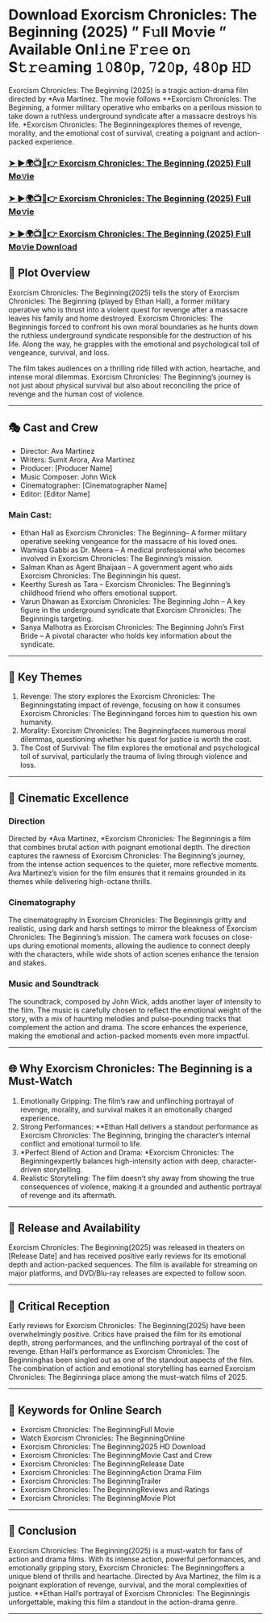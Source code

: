 # Download Exorcism Chronicles: The Beginning (2025) ” F𝚞ll Mo𝚟ie ” Available Onl𝚒ne 𝙵𝚛𝚎𝚎 o𝚗 S𝚝𝚛𝚎𝚊ming 𝟷𝟶8𝟶p, 𝟽2𝟶p, 𝟺8𝟶p 𝙷𝙳

Exorcism Chronicles: The Beginning (2025) is a tragic action-drama film directed by *Ava Martinez. The movie follows **Exorcism Chronicles: The Beginning, a former military operative who embarks on a perilous mission to take down a ruthless underground syndicate after a massacre destroys his life. *Exorcism Chronicles: The Beginningexplores themes of revenge, morality, and the emotional cost of survival, creating a poignant and action-packed experience.

### [➤ ►🌍📺📱👉   Exorcism Chronicles: The Beginning (2025) F𝚞ll Mo𝚟ie](https://rb.gy/7gkbte)

### [➤ ►🌍📺📱👉   Exorcism Chronicles: The Beginning (2025) F𝚞ll Mo𝚟ie](https://rb.gy/7gkbte)

### [➤ ►🌍📺📱👉   Exorcism Chronicles: The Beginning (2025) F𝚞ll Mo𝚟ie Downl𝚘ad](https://rb.gy/7gkbte)

## 📖 Plot Overview

Exorcism Chronicles: The Beginning(2025) tells the story of Exorcism Chronicles: The Beginning (played by Ethan Hall), a former military operative who is thrust into a violent quest for revenge after a massacre leaves his family and home destroyed. Exorcism Chronicles: The Beginningis forced to confront his own moral boundaries as he hunts down the ruthless underground syndicate responsible for the destruction of his life. Along the way, he grapples with the emotional and psychological toll of vengeance, survival, and loss.

The film takes audiences on a thrilling ride filled with action, heartache, and intense moral dilemmas. Exorcism Chronicles: The Beginning’s journey is not just about physical survival but also about reconciling the price of revenge and the human cost of violence.

---

## 🎭 Cast and Crew

- Director: Ava Martinez  
- Writers: Sumit Arora, Ava Martinez  
- Producer: [Producer Name]  
- Music Composer: John Wick  
- Cinematographer: [Cinematographer Name]  
- Editor: [Editor Name]  

### Main Cast:

- Ethan Hall as Exorcism Chronicles: The Beginning– A former military operative seeking vengeance for the massacre of his loved ones.  
- Wamiqa Gabbi as Dr. Meera – A medical professional who becomes involved in Exorcism Chronicles: The Beginning’s mission.  
- Salman Khan as Agent Bhaijaan – A government agent who aids Exorcism Chronicles: The Beginningin his quest.  
- Keerthy Suresh as Tara – Exorcism Chronicles: The Beginning’s childhood friend who offers emotional support.  
- Varun Dhawan as Exorcism Chronicles: The Beginning John – A key figure in the underground syndicate that Exorcism Chronicles: The Beginningis targeting.  
- Sanya Malhotra as Exorcism Chronicles: The Beginning John’s First Bride – A pivotal character who holds key information about the syndicate.

---

## 🌟 Key Themes

1. Revenge: The story explores the Exorcism Chronicles: The Beginningstating impact of revenge, focusing on how it consumes Exorcism Chronicles: The Beginningand forces him to question his own humanity.  
2. Morality: Exorcism Chronicles: The Beginningfaces numerous moral dilemmas, questioning whether his quest for justice is worth the cost.  
3. The Cost of Survival: The film explores the emotional and psychological toll of survival, particularly the trauma of living through violence and loss.

---

## 🎥 Cinematic Excellence

### Direction  
Directed by *Ava Martinez, *Exorcism Chronicles: The Beginningis a film that combines brutal action with poignant emotional depth. The direction captures the rawness of Exorcism Chronicles: The Beginning’s journey, from the intense action sequences to the quieter, more reflective moments. Ava Martinez’s vision for the film ensures that it remains grounded in its themes while delivering high-octane thrills.

### Cinematography  
The cinematography in Exorcism Chronicles: The Beginningis gritty and realistic, using dark and harsh settings to mirror the bleakness of Exorcism Chronicles: The Beginning’s mission. The camera work focuses on close-ups during emotional moments, allowing the audience to connect deeply with the characters, while wide shots of action scenes enhance the tension and stakes.

### Music and Soundtrack  
The soundtrack, composed by John Wick, adds another layer of intensity to the film. The music is carefully chosen to reflect the emotional weight of the story, with a mix of haunting melodies and pulse-pounding tracks that complement the action and drama. The score enhances the experience, making the emotional and action-packed moments even more impactful.

---

## 🌐 Why Exorcism Chronicles: The Beginning is a Must-Watch

1. Emotionally Gripping: The film’s raw and unflinching portrayal of revenge, morality, and survival makes it an emotionally charged experience.  
2. Strong Performances: **Ethan Hall delivers a standout performance as Exorcism Chronicles: The Beginning, bringing the character’s internal conflict and emotional turmoil to life.  
3. *Perfect Blend of Action and Drama: *Exorcism Chronicles: The Beginningexpertly balances high-intensity action with deep, character-driven storytelling.  
4. Realistic Storytelling: The film doesn’t shy away from showing the true consequences of violence, making it a grounded and authentic portrayal of revenge and its aftermath.

---

## 📅 Release and Availability

Exorcism Chronicles: The Beginning(2025) was released in theaters on [Release Date] and has received positive early reviews for its emotional depth and action-packed sequences. The film is available for streaming on major platforms, and DVD/Blu-ray releases are expected to follow soon.

---

## 📝 Critical Reception

Early reviews for Exorcism Chronicles: The Beginning(2025) have been overwhelmingly positive. Critics have praised the film for its emotional depth, strong performances, and the unflinching portrayal of the cost of revenge. Ethan Hall’s performance as Exorcism Chronicles: The Beginninghas been singled out as one of the standout aspects of the film. The combination of action and emotional storytelling has earned Exorcism Chronicles: The Beginninga place among the must-watch films of 2025.

---

## 🔑 Keywords for Online Search

- Exorcism Chronicles: The BeginningFull Movie  
- Watch Exorcism Chronicles: The BeginningOnline  
- Exorcism Chronicles: The Beginning2025 HD Download  
- Exorcism Chronicles: The BeginningMovie Cast and Crew  
- Exorcism Chronicles: The BeginningRelease Date  
- Exorcism Chronicles: The BeginningAction Drama Film  
- Exorcism Chronicles: The BeginningTrailer  
- Exorcism Chronicles: The BeginningReviews and Ratings  
- Exorcism Chronicles: The BeginningMovie Plot  

---

## 📢 Conclusion

Exorcism Chronicles: The Beginning(2025) is a must-watch for fans of action and drama films. With its intense action, powerful performances, and emotionally gripping story, Exorcism Chronicles: The Beginningoffers a unique blend of thrills and heartache. Directed by Ava Martinez, the film is a poignant exploration of revenge, survival, and the moral complexities of justice. **Ethan Hall’s portrayal of Exorcism Chronicles: The Beginningis unforgettable, making this film a standout in the action-drama genre.

---
